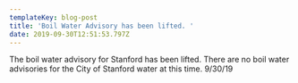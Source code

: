 ```yaml
---
templateKey: blog-post
title: 'Boil Water Advisory has been lifted. '
date: 2019-09-30T12:51:53.797Z
---
```

The boil water advisory for Stanford has been lifted. There are no boil water advisories for the City of Stanford water at this time. 9/30/19

